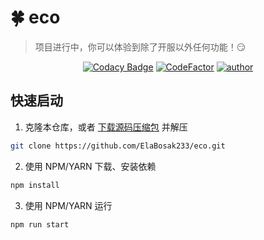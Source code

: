 # 🍀 eco
> 项目进行中，你可以体验到除了开服以外任何功能！😏

<div align="center">

[![Codacy Badge](https://app.codacy.com/project/badge/Grade/ce8df47555d24076b71b0386387e1af6)](https://www.codacy.com/gh/ElaBosak233/eco/dashboard?utm_source=github.com&amp;utm_medium=referral&amp;utm_content=ElaBosak233/eco&amp;utm_campaign=Badge_Grade)
[![CodeFactor](https://www.codefactor.io/repository/github/elabosak233/eco/badge)](https://www.codefactor.io/repository/github/elabosak233/eco)
[![author](https://img.shields.io/badge/author-ElaBosak233-success)](https://e23.in)

</div>

## 快速启动

1. 克隆本仓库，或者 [下载源码压缩包](https://github.com/ElaBosak233/eco/archive/refs/heads/main.zip) 并解压
```bash
git clone https://github.com/ElaBosak233/eco.git
```

2. 使用 NPM/YARN 下载、安装依赖
```bash
npm install
```

3. 使用 NPM/YARN 运行
```bash
npm run start
```
